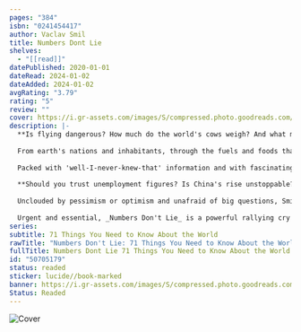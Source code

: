 ```yaml
---
pages: "384"
isbn: "0241454417"
author: Vaclav Smil
title: Numbers Dont Lie
shelves:
  - "[[read]]"
datePublished: 2020-01-01
dateRead: 2024-01-02
dateAdded: 2024-01-02
avgRating: "3.79"
rating: "5"
review: ""
cover: https://i.gr-assets.com/images/S/compressed.photo.goodreads.com/books/1666542864l/50705179._SY475_.jpg
description: |-
  **Is flying dangerous? How much do the world's cows weigh? And what makes people happy?**  
    
  From earth's nations and inhabitants, through the fuels and foods that energize them, to the transportation and inventions of our modern world - and how all of this affects the planet itself - in _Numbers Don't Lie_, Professor Vaclav Smil takes us on a fact-finding adventure, using surprising statistics and illuminating graphs to challenge lazy thinking.  
    
  Packed with 'well-I-never-knew-that' information and with fascinating and unusual examples throughout, we see how it is too soon to judge shale gas, that vaccination yields the best return on investment, and why electric cars aren't as great as we think (yet). There's a wonderful mix of science, history and wit, all in bite-sized chapters on a broad range of topics.  
    
  **Should you trust unemployment figures? Is China's rise unstoppable? And what's worse for the environment: your car or mobile phone?**  
    
  Unclouded by pessimism or optimism and unafraid of big questions, Smil explains why calls for the Anthropocene era may be premature but why the Paris Agreement does not go far enough. These issues are not straightforward and progress takes longer than you think, but with Smil as our authoritative and entertaining guide we get a healthy shot of realism.  
    
  Urgent and essential, _Numbers Don't Lie_ is a powerful rallying cry for interrogating what you take to be true in these significant times. Smil is on a mission to make facts matter, because after all, numbers may not lie, but which truth do they convey?
series: 
subtitle: 71 Things You Need to Know About the World
rawTitle: "Numbers Don't Lie: 71 Things You Need to Know About the World"
fullTitle: Numbers Dont Lie 71 Things You Need to Know About the World
id: "50705179"
status: readed
sticker: lucide//book-marked
banner: https://i.gr-assets.com/images/S/compressed.photo.goodreads.com/books/1666542864l/50705179._SY475_.jpg
Status: Readed
---
```

![Cover](https:&#x2F;&#x2F;i.gr-assets.com&#x2F;images&#x2F;S&#x2F;compressed.photo.goodreads.com&#x2F;books&#x2F;1666542864l&#x2F;50705179._SY475_.jpg)
